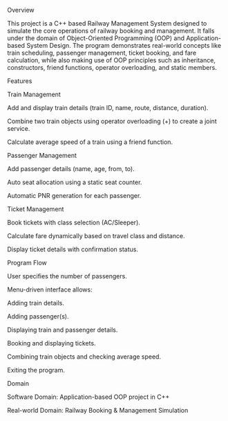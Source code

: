 Overview

This project is a C++ based Railway Management System designed to simulate the core operations of railway booking and management. It falls under the domain of Object-Oriented Programming (OOP) and Application-based System Design. The program demonstrates real-world concepts like train scheduling, passenger management, ticket booking, and fare calculation, while also making use of OOP principles such as inheritance, constructors, friend functions, operator overloading, and static members.

Features

Train Management

Add and display train details (train ID, name, route, distance, duration).

Combine two train objects using operator overloading (+) to create a joint service.

Calculate average speed of a train using a friend function.

Passenger Management

Add passenger details (name, age, from, to).

Auto seat allocation using a static seat counter.

Automatic PNR generation for each passenger.

Ticket Management

Book tickets with class selection (AC/Sleeper).

Calculate fare dynamically based on travel class and distance.

Display ticket details with confirmation status.

Program Flow

User specifies the number of passengers.

Menu-driven interface allows:

Adding train details.

Adding passenger(s).

Displaying train and passenger details.

Booking and displaying tickets.

Combining train objects and checking average speed.

Exiting the program.

Domain

Software Domain: Application-based OOP project in C++

Real-world Domain: Railway Booking & Management Simulation
